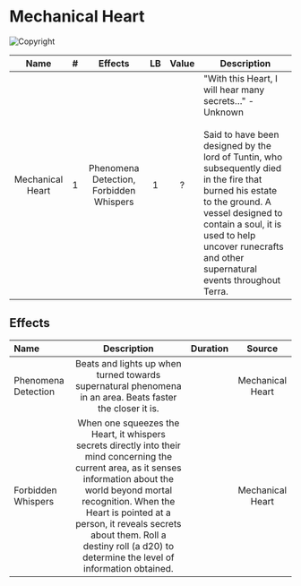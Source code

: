 # Mechanical Heart

![Copyright](MechanicalHeart.gif)

|       Name       | # |                 Effects                 | LB | Value | Description                                                                                                                                                                                                                                                                                                             |
| :--------------: | :-: | :-------------------------------------: | :-: | :---: | ----------------------------------------------------------------------------------------------------------------------------------------------------------------------------------------------------------------------------------------------------------------------------------------------------------------------- |
| Mechanical Heart | 1 | Phenomena Detection, Forbidden Whispers | 1 |   ?   | "With this Heart, I will hear many secrets…" - Unknown<br /><br />Said to have been designed by the lord of Tuntin, who subsequently died in the fire that burned his estate to the ground. A vessel designed to contain a soul, it is used to help uncover runecrafts and other supernatural events throughout Terra. |

## Effects

| Name                |                                                                                                                                                             Description                                                                                                                                                             | Duration |      Source      |
| :------------------ | :--------------------------------------------------------------------------------------------------------------------------------------------------------------------------------------------------------------------------------------------------------------------------------------------------------------------------: | :------: | :--------------: |
| Phenomena Detection |                                                                                                          Beats and lights up when turned towards supernatural phenomena in an area. Beats faster the closer it is.                                                                                                          |          | Mechanical Heart |
| Forbidden Whispers  | When one squeezes the Heart, it whispers secrets directly into their mind concerning the current area, as it senses information about the world beyond mortal recognition. When the Heart is pointed at a person, it reveals secrets about them. Roll a destiny roll (a d20) to determine the level of information obtained. |          | Mechanical Heart |
